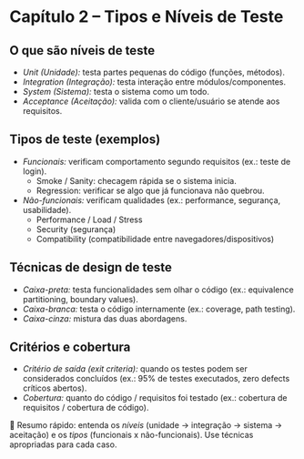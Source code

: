 # Capítulo 2 – Tipos e Níveis de Teste

## O que são níveis de teste
- *Unit (Unidade):* testa partes pequenas do código (funções, métodos).  
- *Integration (Integração):* testa interação entre módulos/componentes.  
- *System (Sistema):* testa o sistema como um todo.  
- *Acceptance (Aceitação):* valida com o cliente/usuário se atende aos requisitos.

## Tipos de teste (exemplos)
- *Funcionais:* verificam comportamento segundo requisitos (ex.: teste de login).  
  - Smoke / Sanity: checagem rápida se o sistema inicia.  
  - Regression: verificar se algo que já funcionava não quebrou.
- *Não-funcionais:* verificam qualidades (ex.: performance, segurança, usabilidade).  
  - Performance / Load / Stress  
  - Security (segurança)  
  - Compatibility (compatibilidade entre navegadores/dispositivos)

## Técnicas de design de teste
- *Caixa-preta:* testa funcionalidades sem olhar o código (ex.: equivalence partitioning, boundary values).  
- *Caixa-branca:* testa o código internamente (ex.: coverage, path testing).  
- *Caixa-cinza:* mistura das duas abordagens.

## Critérios e cobertura
- *Critério de saída (exit criteria):* quando os testes podem ser considerados concluídos (ex.: 95% de testes executados, zero defects críticos abertos).  
- *Cobertura:* quanto do código / requisitos foi testado (ex.: cobertura de requisitos / cobertura de código).

📌 Resumo rápido: entenda os *níveis* (unidade → integração → sistema → aceitação) e os *tipos* (funcionais x não-funcionais). Use técnicas apropriadas para cada caso.

